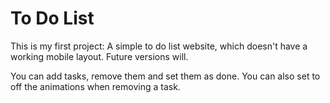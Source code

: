 # To Do List
This is my first project: A simple to do list website, which doesn't have a working mobile layout. Future versions will.

You can add tasks, remove them and set them as done. You can also set to off the animations when removing a task.
